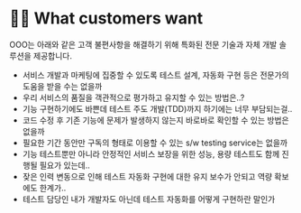 # 🤷‍♀️ What customers want

OOO는 아래와 같은 고객 불편사항을 해결하기 위해 특화된 전문 기술과 자체 개발 솔루션을 제공합니다.

* 서비스 개발과 마케팅에 집중할 수 있도록 테스트 설계, 자동화 구현 등은 전문가의 도움을 받을 수는 없을까
* 우리 서비스의 품질을 객관적으로 평가하고 유지할 수 있는 방법은..?
* 기능 구현하기에도 바쁜데 테스트 주도 개발(TDD)까지 하기에는 너무 부담되는걸..
* 코드 수정 후 기존 기능에 문제가 발생하지 않는지 바로바로 확인할 수 있는 방법은 없을까
* 필요한 기간 동안만 구독의 형태로 이용할 수 있는 s/w testing service는 없을까
* 기능 테스트뿐만 아니라 안정적인 서비스 보장을 위한 성능, 용량 테스트도 함께 진행될 필요가 있는데..
* 잦은 인력 변동으로 인해 테스트 자동화 구현에 대한 유지 보수가 안되고 역량 확보에도 한계가..
* 테스트 담당인 내가 개발자도 아닌데 테스트 자동화를 어떻게 구현하란 말인가

